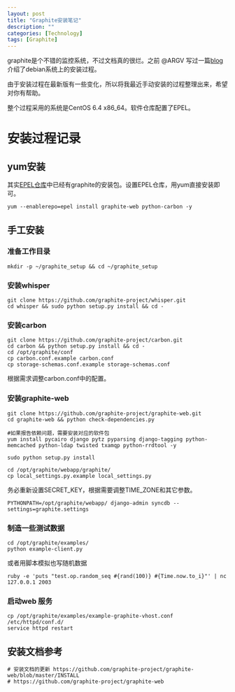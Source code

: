 ```yaml
---
layout: post
title: "Graphite安装笔记"
description: ""
categories: [Technology]
tags: [Graphite]
---
```


graphite是个不错的监控系统，不过文档真的很烂。之前 @ARGV 写过一篇[blog](http://chenlinux.com/2013/04/03/install-graphite/)介绍了debian系统上的安装过程。

由于安装过程在最新版有一些变化，所以将我最近手动安装的过程整理出来，希望对你有帮助。

整个过程采用的系统是CentOS 6.4 x86_64。软件仓库配置了EPEL。





# 安装过程记录

## yum安装

其实[EPEL仓库](https://fedoraproject.org/wiki/EPEL)中已经有graphite的安装包。设置EPEL仓库，用yum直接安装即可。

    yum --enablerepo=epel install graphite-web python-carbon -y


## 手工安装

### 准备工作目录

    mkdir -p ~/graphite_setup && cd ~/graphite_setup


### 安装whisper

    git clone https://github.com/graphite-project/whisper.git
    cd whisper && sudo python setup.py install && cd -


### 安装carbon

    git clone https://github.com/graphite-project/carbon.git
	cd carbon && python setup.py install && cd -
	cd /opt/graphite/conf
	cp carbon.conf.example carbon.conf 
	cp storage-schemas.conf.example storage-schemas.conf
根据需求调整carbon.conf中的配置。


### 安装graphite-web

    git clone https://github.com/graphite-project/graphite-web.git
	cd graphite-web && python check-dependencies.py
	 
	#如果报告依赖问题，需要安装对应的软件包
	yum install pycairo django pytz pyparsing django-tagging python-memcached python-ldap twisted txamqp python-rrdtool -y
	
	sudo python setup.py install 

	cd /opt/graphite/webapp/graphite/
	cp local_settings.py.example local_settings.py

务必重新设置SECRET_KEY，根据需要调整TIME_ZONE和其它参数。

	PYTHONPATH=/opt/graphite/webapp/ django-admin syncdb --settings=graphite.settings


### 制造一些测试数据

    cd /opt/graphite/examples/
	python example-client.py

或者用脚本模拟也写随机数据

    ruby -e 'puts "test.op.random_seq #{rand(100)} #{Time.now.to_i}"' | nc 127.0.0.1 2003

### 启动web 服务

	cp /opt/graphite/examples/example-graphite-vhost.conf /etc/httpd/conf.d/
	service httpd restart


## 安装文档参考

	# 安装文档的更新 https://github.com/graphite-project/graphite-web/blob/master/INSTALL
	# https://github.com/graphite-project/graphite-web
